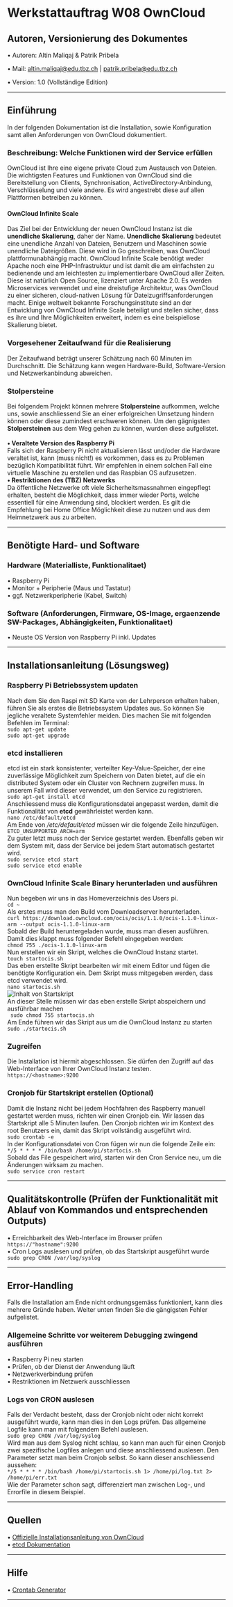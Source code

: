# Werkstattauftrag W08 OwnCloud

## Autoren, Versionierung des Dokumentes

   • Autoren: Altin Maliqaj & Patrik Pribela
   
   • Mail: altin.maliqaj@edu.tbz.ch | patrik.pribela@edu.tbz.ch

   • Version: 1.0 (Vollständige Edition)
- - -
## Einführung
In der folgenden Dokumentation ist die Installation, sowie Konfiguration samt allen Anforderungen von OwnCloud dokumentiert.

   ### Beschreibung: Welche Funktionen wird der Service erfüllen
   OwnCloud ist Ihre eine eigene private Cloud zum Austausch von Dateien. Die wichtigsten Features und Funktionen von OwnCloud sind die Bereitstellung von Clients, Synchronisation, ActiveDirectory-Anbindung, Verschlüsselung und viele andere. Es wird angestrebt diese auf allen Plattformen betreiben zu können.

   #### OwnCloud Infinite Scale
   Das Ziel bei der Entwicklung der neuen OwnCloud Instanz ist die **unendliche Skalierung**, daher der Name.
   **Unendliche Skalierung** bedeutet eine unendliche Anzahl von Dateien, Benutzern und Maschinen sowie unendliche Dateigrößen. Diese wird in Go geschreiben, was OwnCloud plattformunabhängig macht. OwnCloud Infinite Scale benötigt weder Apache noch eine PHP-Infrastruktur und ist damit die am einfachsten zu bedienende und am leichtesten zu implementierbare OwnCloud aller Zeiten. Diese ist natürlich Open Source, lizenziert unter Apache 2.0. Es werden Microservices verwendet und eine dreistufige Architektur, was OwnCloud zu einer sicheren, cloud-nativen Lösung für Dateizugriffsanforderungen macht. Einige weltweit bekannte Forschungsinstitute sind an der Entwicklung von OwnCloud Infinite Scale beteiligt und stellen sicher, dass es ihre und Ihre Möglichkeiten erweitert, indem es eine beispiellose Skalierung bietet.

   ### Vorgesehener Zeitaufwand für die Realisierung
   Der Zeitaufwand beträgt unserer Schätzung nach 60 Minuten im Durchschnitt. Die Schätzung kann wegen Hardware-Build, Software-Version und Netzwerkanbindung abweichen.

   ### Stolpersteine
   Bei folgendem Projekt können mehrere **Stolpersteine** aufkommen, welche uns, sowie anschliessend Sie an einer erfolgreichen Umsetzung hindern können oder diese zumindest erschweren können. Um den gägnigsten **Stolpersteinen** aus dem Weg gehen zu können, wurden diese aufgelistet.<br><br>
   **• Veraltete Version des Raspberry Pi**<br>
   Falls sich der Raspberry Pi nicht aktualisieren lässt und/oder die Hardware veraltet ist, kann (muss nicht!) es vorkommen, dass es zu Problemen bezüglich Kompatibilität führt. Wir empfehlen in einem solchen Fall eine virtuelle Maschine zu erstellen und das Raspbian OS aufzusetzen.<br>
   **• Restriktionen des (TBZ) Netzwerks**<br>
   Da öffentliche Netzwerke oft viele Sicherheitsmassnahmen eingepflegt erhalten, besteht die Möglichkeit, dass immer wieder Ports, welche essentiell für eine Anwendung sind, blockiert werden. Es gilt die Empfehlung bei Home Office Möglichkeit diese zu nutzen und aus dem Heimnetzwerk aus zu arbeiten.<br>
- - -
## Benötigte Hard- und Software
   ### Hardware (Materialliste, Funktionalitaet)
   • Raspberry Pi<br>
   • Monitor + Peripherie (Maus und Tastatur)<br>
   • ggf. Netzwerkperipherie (Kabel, Switch)
   ### Software (Anforderungen, Firmware, OS-Image, ergaenzende SW-Packages, Abhängigkeiten, Funktionalitaet)
   • Neuste OS Version von Raspberry Pi inkl. Updates<br>
- - -
## Installationsanleitung (Lösungsweg)
### Raspberry Pi Betriebssystem updaten<br>
Nach dem Sie den Raspi mit SD Karte von der Lehrperson erhalten haben, führen Sie als erstes die Betriebssystem Updates aus. So können Sie jegliche veraltete Systemfehler meiden. Dies machen Sie mit folgenden Befehlen im Terminal:<br>
`sudo apt-get update`<br>
`sudo apt-get upgrade`

### etcd installieren
etcd ist ein stark konsistenter, verteilter Key-Value-Speicher, der eine zuverlässige Möglichkeit zum Speichern von Daten bietet, auf die ein distributed System oder ein Cluster von Rechnern zugreifen muss. In unserem Fall wird dieser verwendet, um den Service zu registrieren.<br>
`sudo apt-get install etcd`<br>
Anschliessend muss die Konfigurationsdatei angepasst werden, damit die Funktionalität von **etcd** gewährleistet werden kann.<br>
`nano /etc/default/etcd`<br>
Am Ende von */etc/default/etcd* müssen wir die folgende Zeile hinzufügen.<br>
`ETCD_UNSUPPORTED_ARCH=arm`<br>
Zu guter letzt muss noch der Service gestartet werden. Ebenfalls geben wir dem System mit, dass der Service bei jedem Start automatisch gestartet wird.<br>
`sudo service etcd start`<br>
`sudo service etcd enable`
### OwnCloud Infinite Scale Binary herunterladen und ausführen
Nun begeben wir uns in das Homeverzeichnis des Users pi.<br>
`cd ~`<br>
Als erstes muss man den Build vom Downloadserver herunterladen.<br>
`curl https://download.owncloud.com/ocis/ocis/1.1.0/ocis-1.1.0-linux-arm --output ocis-1.1.0-linux-arm`<br>
Sobald der Build heruntergeladen wurde, muss man diesen ausführen. Damit dies klappt muss folgender Befehl eingegeben werden:<br>
`chmod 755 ./ocis-1.1.0-linux-arm`<br>
Nun erstellen wir ein Skript, welches die OwnCloud Instanz startet.<br>
`touch startocis.sh`<br>
Das eben erstellte Skript bearbeiten wir mit einem Editor und fügen die benötigte Konfiguration ein. Dem Skript muss mitgegeben werden, dass etcd verwendet wird.<br>
`nano startocis.sh`<br>
![Inhalt von Startskript](../img/startocis.png)<br>
An dieser Stelle müssen wir das eben erstelle Skript abspeichern und ausführbar machen<br> 
` sudo chmod 755 startocis.sh`<br>
Am Ende führen wir das Skript aus um die OwnCloud Instanz zu starten<br>
`sudo ./startocis.sh`
### Zugreifen
Die Installation ist hiermit abgeschlossen. Sie dürfen den Zugriff auf das Web-Interface von Ihrer OwnCloud Instanz testen.<br>
`https://<hostname>:9200`
### Cronjob für Startskript erstellen (Optional)
Damit die Instanz nicht bei jedem Hochfahren des Raspberry manuell gestartet werden muss, richten wir einen Cronjob ein. Wir lassen das Startskript alle 5 Minuten laufen. Den Cronjob richten wir im Kontext des root Benutzers ein, damit das Skript vollständig ausgeführt wird.<br>
`sudo crontab -e`<br>
In der Konfigurationsdatei von Cron fügen wir nun die folgende Zeile ein:<br>
`*/5 * * * * /bin/bash /home/pi/startocis.sh`<br>
Sobald das File gespeichert wird, starten wir den Cron Service neu, um die Änderungen wirksam zu machen.<br>
`sudo service cron restart`
- - -
## Qualitätskontrolle (Prüfen der Funktionalität mit Ablauf von Kommandos und entsprechenden Outputs)
• Erreichbarkeit des Web-Interface im Browser prüfen<br>
`https://"hostname":9200`<br>
• Cron Logs auslesen und prüfen, ob das Startskript ausgeführt wurde<br>
`sudo grep CRON /var/log/syslog`
- - -
## Error-Handling
Falls die Installation am Ende nicht ordnungsgemäss funktioniert, kann dies mehrere Gründe haben. Weiter unten finden Sie die gängigsten Fehler aufgelistet.
### Allgemeine Schritte vor weiterem Debugging zwingend ausführen
• Raspberry Pi neu starten<br>
• Prüfen, ob der Dienst der Anwendung läuft<br>
• Netzwerkverbindung prüfen<br>
• Restriktionen im Netzwerk ausschliessen
### Logs von CRON auslesen
Falls der Verdacht besteht, dass der Cronjob nicht oder nicht korrekt ausgeführt wurde, kann man dies in den Logs prüfen. Das allgemeine Logfile kann man mit folgendem Befehl auslesen.<br>
`sudo grep CRON /var/log/syslog`<br>
Wird man aus dem Syslog nicht schlau, so kann man auch für einen Cronjob zwei spezifische Logfiles anlegen und diese anschliessend auslesen. Den Parameter setzt man beim Cronjob selbst. So kann dieser anschliessend aussehen:<br>
`*/5 * * * * /bin/bash /home/pi/startocis.sh 1> /home/pi/log.txt 2> /home/pi/err.txt`<br>
Wie der Parameter schon sagt, differenziert man zwischen Log-, und Errorfile in diesem Beispiel.
- - -
## Quellen
• [Offizielle Installationsanleitung von OwnCloud](https://owncloud.com/de/news/howto-owncloud-infinite-scale-on-a-raspberry-pi/)<br>
• [etcd Dokumentation](https://etcd.io/docs/v3.5/)<br>
- - -
## Hilfe
• [Crontab Generator](https://crontab-generator.org/)<br>
- - -